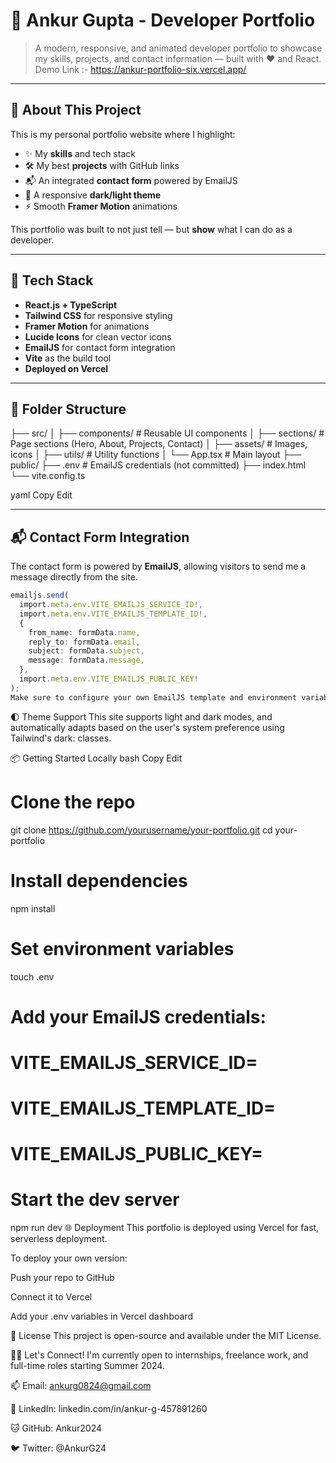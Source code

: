 # 🚀 Ankur Gupta - Developer Portfolio


> A modern, responsive, and animated developer portfolio to showcase my skills, projects, and contact information — built with ❤️ and React.
> Demo Link :- https://ankur-portfolio-six.vercel.app/


---

## 🧠 About This Project

This is my personal portfolio website where I highlight:

- ✨ My **skills** and tech stack
- 🛠️ My best **projects** with GitHub links
- 📬 An integrated **contact form** powered by EmailJS
- 🌙 A responsive **dark/light theme**
- ⚡ Smooth **Framer Motion** animations

This portfolio was built to not just tell — but **show** what I can do as a developer.

---

## 🔧 Tech Stack

- **React.js + TypeScript**
- **Tailwind CSS** for responsive styling
- **Framer Motion** for animations
- **Lucide Icons** for clean vector icons
- **EmailJS** for contact form integration
- **Vite** as the build tool
- **Deployed on Vercel**

---

## 📁 Folder Structure

├── src/
│ ├── components/ # Reusable UI components
│ ├── sections/ # Page sections (Hero, About, Projects, Contact)
│ ├── assets/ # Images, icons
│ ├── utils/ # Utility functions
│ └── App.tsx # Main layout
├── public/
├── .env # EmailJS credentials (not committed)
├── index.html
└── vite.config.ts

yaml
Copy
Edit

---

## 📬 Contact Form Integration

The contact form is powered by **EmailJS**, allowing visitors to send me a message directly from the site.

```ts
emailjs.send(
  import.meta.env.VITE_EMAILJS_SERVICE_ID!,
  import.meta.env.VITE_EMAILJS_TEMPLATE_ID!,
  {
    from_name: formData.name,
    reply_to: formData.email,
    subject: formData.subject,
    message: formData.message,
  },
  import.meta.env.VITE_EMAILJS_PUBLIC_KEY!
);
Make sure to configure your own EmailJS template and environment variables.
```

🌓 Theme Support
This site supports light and dark modes, and automatically adapts based on the user's system preference using Tailwind's dark: classes.

📦 Getting Started Locally
bash
Copy
Edit
# Clone the repo
git clone https://github.com/yourusername/your-portfolio.git
cd your-portfolio

# Install dependencies
npm install

# Set environment variables
touch .env
# Add your EmailJS credentials:
# VITE_EMAILJS_SERVICE_ID=
# VITE_EMAILJS_TEMPLATE_ID=
# VITE_EMAILJS_PUBLIC_KEY=

# Start the dev server
npm run dev
🌐 Deployment
This portfolio is deployed using Vercel for fast, serverless deployment.

To deploy your own version:

Push your repo to GitHub

Connect it to Vercel

Add your .env variables in Vercel dashboard

📜 License
This project is open-source and available under the MIT License.

🙋‍♂️ Let's Connect!
I'm currently open to internships, freelance work, and full-time roles starting Summer 2024.

📫 Email: ankurg0824@gmail.com

💼 LinkedIn: linkedin.com/in/ankur-g-457891260

🐱 GitHub: Ankur2024

🐦 Twitter: @AnkurG24
